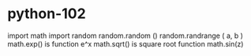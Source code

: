 # python-102
import math
import random
random.random ()
random.randrange ( a, b )
math.exp() is function e^x
math.sqrt() is square root function
math.sin(z)
